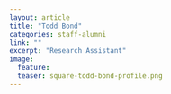 ```yaml
---
layout: article
title: "Todd Bond"
categories: staff-alumni
link: ""
excerpt: "Research Assistant"
image:
  feature: 
  teaser: square-todd-bond-profile.png
---
```

